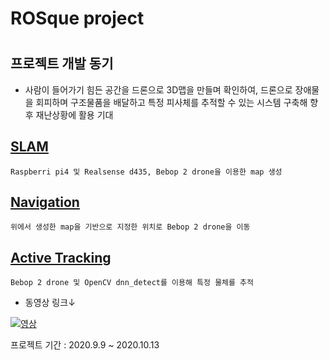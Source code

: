 ROSque project
==============
#
## 프로젝트 개발 동기
* 사람이 들어가기 힘든 공간을 드론으로 3D맵을 만들며 확인하여, 드론으로 장애물을 회피하며 구조물품을 배달하고 특정 피사체를 추적할 수 있는 시스템 구축해 향후 재난상황에 활용 기대

## [SLAM](https://github.com/ldj5123/ROSque/tree/SLAM "Navigation")
    Raspberri pi4 및 Realsense d435, Bebop 2 drone을 이용한 map 생성
## [Navigation](https://github.com/ldj5123/ROSque/tree/Navigation "Navigation")
    위에서 생성한 map을 기반으로 지정한 위치로 Bebop 2 drone을 이동
## [Active Tracking](https://github.com/ldj5123/ROSque/tree/Active_tracking "Navigation")
    Bebop 2 drone 및 OpenCV dnn_detect를 이용해 특정 물체를 추적

* 동영상 링크↓

[![영상](http://img.youtube.com/vi/bBsFi7f2Tvk/0.jpg)](https://youtu.be/bBsFi7f2Tvk?t=0s)


프로젝트 기간 : 2020.9.9 ~ 2020.10.13

